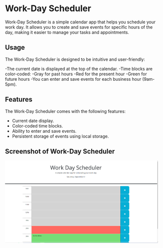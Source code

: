 # Work-Day Scheduler 

Work-Day Scheduler is a simple calendar app that helps you schedule your work day. It allows you to create and save events for specific hours of the day, making it easier to manage your tasks and appointments.


## Usage

The Work-Day Scheduler is designed to be intuitive and user-friendly:

-The current date is displayed at the top of the calendar.
-Time blocks are color-coded:
   -Gray for past hours
   -Red for the present hour
   -Green for future hours
-You can enter and save events for each business hour (9am-5pm).

## Features

The Work-Day Scheduler comes with the following features:

- Current date display.
- Color-coded time blocks.
- Ability to enter and save events.
- Persistent storage of events using local storage. 

## Screenshot of Work-Day Scheduler

<img src="./assets/imgs/Capture.PNG"></img>